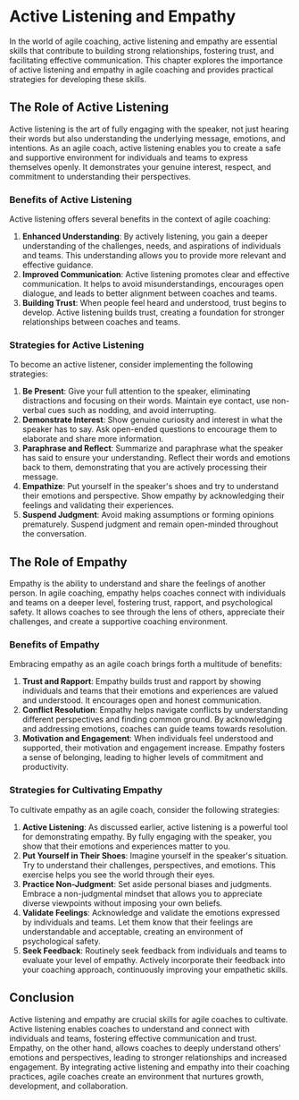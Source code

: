 # Active Listening and Empathy

In the world of agile coaching, active listening and empathy are essential skills that contribute to building strong relationships, fostering trust, and facilitating effective communication. This chapter explores the importance of active listening and empathy in agile coaching and provides practical strategies for developing these skills.

## The Role of Active Listening

Active listening is the art of fully engaging with the speaker, not just hearing their words but also understanding the underlying message, emotions, and intentions. As an agile coach, active listening enables you to create a safe and supportive environment for individuals and teams to express themselves openly. It demonstrates your genuine interest, respect, and commitment to understanding their perspectives.

### Benefits of Active Listening

Active listening offers several benefits in the context of agile coaching:

1. **Enhanced Understanding**: By actively listening, you gain a deeper understanding of the challenges, needs, and aspirations of individuals and teams. This understanding allows you to provide more relevant and effective guidance.
2. **Improved Communication**: Active listening promotes clear and effective communication. It helps to avoid misunderstandings, encourages open dialogue, and leads to better alignment between coaches and teams.
3. **Building Trust**: When people feel heard and understood, trust begins to develop. Active listening builds trust, creating a foundation for stronger relationships between coaches and teams.

### Strategies for Active Listening

To become an active listener, consider implementing the following strategies:

1. **Be Present**: Give your full attention to the speaker, eliminating distractions and focusing on their words. Maintain eye contact, use non-verbal cues such as nodding, and avoid interrupting.
2. **Demonstrate Interest**: Show genuine curiosity and interest in what the speaker has to say. Ask open-ended questions to encourage them to elaborate and share more information.
3. **Paraphrase and Reflect**: Summarize and paraphrase what the speaker has said to ensure your understanding. Reflect their words and emotions back to them, demonstrating that you are actively processing their message.
4. **Empathize**: Put yourself in the speaker's shoes and try to understand their emotions and perspective. Show empathy by acknowledging their feelings and validating their experiences.
5. **Suspend Judgment**: Avoid making assumptions or forming opinions prematurely. Suspend judgment and remain open-minded throughout the conversation.

## The Role of Empathy

Empathy is the ability to understand and share the feelings of another person. In agile coaching, empathy helps coaches connect with individuals and teams on a deeper level, fostering trust, rapport, and psychological safety. It allows coaches to see through the lens of others, appreciate their challenges, and create a supportive coaching environment.

### Benefits of Empathy

Embracing empathy as an agile coach brings forth a multitude of benefits:

1. **Trust and Rapport**: Empathy builds trust and rapport by showing individuals and teams that their emotions and experiences are valued and understood. It encourages open and honest communication.
2. **Conflict Resolution**: Empathy helps navigate conflicts by understanding different perspectives and finding common ground. By acknowledging and addressing emotions, coaches can guide teams towards resolution.
3. **Motivation and Engagement**: When individuals feel understood and supported, their motivation and engagement increase. Empathy fosters a sense of belonging, leading to higher levels of commitment and productivity.

### Strategies for Cultivating Empathy

To cultivate empathy as an agile coach, consider the following strategies:

1. **Active Listening**: As discussed earlier, active listening is a powerful tool for demonstrating empathy. By fully engaging with the speaker, you show that their emotions and experiences matter to you.
2. **Put Yourself in Their Shoes**: Imagine yourself in the speaker's situation. Try to understand their challenges, perspectives, and emotions. This exercise helps you see the world through their eyes.
3. **Practice Non-Judgment**: Set aside personal biases and judgments. Embrace a non-judgmental mindset that allows you to appreciate diverse viewpoints without imposing your own beliefs.
4. **Validate Feelings**: Acknowledge and validate the emotions expressed by individuals and teams. Let them know that their feelings are understandable and acceptable, creating an environment of psychological safety.
5. **Seek Feedback**: Routinely seek feedback from individuals and teams to evaluate your level of empathy. Actively incorporate their feedback into your coaching approach, continuously improving your empathetic skills.

## Conclusion

Active listening and empathy are crucial skills for agile coaches to cultivate. Active listening enables coaches to understand and connect with individuals and teams, fostering effective communication and trust. Empathy, on the other hand, allows coaches to deeply understand others' emotions and perspectives, leading to stronger relationships and increased engagement. By integrating active listening and empathy into their coaching practices, agile coaches create an environment that nurtures growth, development, and collaboration.
